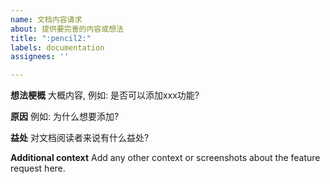 ```yaml
---
name: 文档内容请求
about: 提供要完善的内容或想法
title: ":pencil2:"
labels: documentation
assignees: ''

---
```


**想法梗概**
大概内容, 例如: 是否可以添加xxx功能?

**原因**
例如: 为什么想要添加?

**益处**
对文档阅读者来说有什么益处?

**Additional context**
Add any other context or screenshots about the feature request here.
